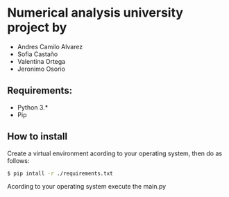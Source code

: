 # Numerical analysis university project by
- Andres Camilo Alvarez 
- Sofia Castaño
- Valentina Ortega
- Jeronimo Osorio

## Requirements:
- Python 3.*
- Pip

## How to install
Create a virtual environment acording to your operating system, then do as follows:

```bash
$ pip intall -r ./requirements.txt
 ``` 


Acording to your operating system execute the main.py
